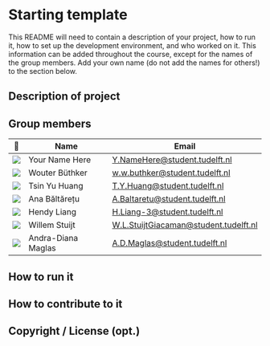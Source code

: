 # Starting template

This README will need to contain a description of your project, how to run it, how to set up the development environment, and who worked on it.
This information can be added throughout the course, except for the names of the group members.
Add your own name (do not add the names for others!) to the section below.

## Description of project

## Group members

| 📸 | Name | Email |
|---|---|---|
| ![](https://eu.ui-avatars.com/api/?name=OOPP&length=4&size=50&color=DDD&background=777&font-size=0.325) | Your Name Here | Y.NameHere@student.tudelft.nl |
| ![](https://gitlab.ewi.tudelft.nl/uploads/-/system/user/avatar/2659/avatar.png?width=400) | Wouter Büthker | w.w.buthker@student.tudelft.nl |
| ![](https://eu.ui-avatars.com/api/?name=OOPP&length=4&size=50&color=DDD&background=777&font-size=0.325) | Tsin Yu Huang | T.Y.Huang@student.tudelft.nl |
| ![](https://gitlab.ewi.tudelft.nl/uploads/-/system/user/avatar/2523/avatar.png?width=400) | Ana Băltărețu | A.Baltaretu@student.tudelft.nl |
| ![](https://gitlab.ewi.tudelft.nl/uploads/-/system/user/avatar/2570/avatar.png?width=400) | Hendy Liang | H.Liang-3@student.tudelft.nl |
| ![](https://gitlab.ewi.tudelft.nl/uploads/-/system/user/avatar/2487/avatar.png?width=400) | Willem Stuijt | W.L.StuijtGiacaman@student.tudelft.nl |
| ![](https://eu.ui-avatars.com/api/?name=OOPP&length=4&size=50&color=DDD&background=777&font-size=0.325) | Andra-Diana Maglas | A.D.Maglas@student.tudelft.nl |

<!-- Instructions (remove once assignment has been completed -->
<!-- - Add (only!) your own name to the table above (use Markdown formatting) -->
<!-- - Mention your *student* email address -->
<!-- - Preferably add a recognisable photo, otherwise add your GitLab photo -->
<!-- - (please make sure the photos have the same size) --> 

## How to run it

## How to contribute to it

## Copyright / License (opt.)
